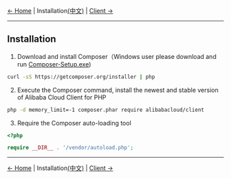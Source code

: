 [← Home](../README.md) | Installation[(中文)](Installation-CN.md) | [Client →](Request-EN.md)
***

## Installation
1. Download and install Composer（Windows user please download and run [Composer-Setup.exe](https://getcomposer.org/Composer-Setup.exe))
```bash
curl -sS https://getcomposer.org/installer | php
```

2. Execute the Composer command, install the newest and stable version of Alibaba Cloud Client for PHP
```bash
php -d memory_limit=-1 composer.phar require alibabacloud/client
```

3. Require the Composer auto-loading tool
```php
<?php

require __DIR__ . '/vendor/autoload.php'; 
```

***
[← Home](../README.md) | Installation[(中文)](Installation-CN.md) | [Client →](Request-EN.md)
